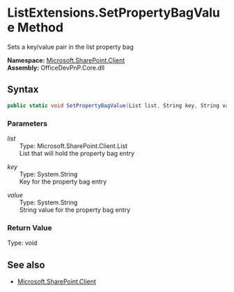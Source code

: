 # ListExtensions.SetPropertyBagValue Method  
Sets a key/value pair in the list property bag  

**Namespace:** [Microsoft.SharePoint.Client](Microsoft.SharePoint.Client.md)  
**Assembly:** OfficeDevPnP.Core.dll  
## Syntax
```C#
public static void SetPropertyBagValue(List list, String key, String value)
```
### Parameters
*list*  
&emsp;&emsp;Type: Microsoft.SharePoint.Client.List  
&emsp;&emsp;List that will hold the property bag entry  

*key*  
&emsp;&emsp;Type: System.String  
&emsp;&emsp;Key for the property bag entry  

*value*  
&emsp;&emsp;Type: System.String  
&emsp;&emsp;String value for the property bag entry  

### Return Value
Type: void  

## See also
- [Microsoft.SharePoint.Client](Microsoft.SharePoint.Client.md)
